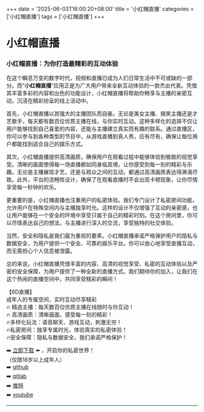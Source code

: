 +++
date = '2025-06-03T16:00:20+08:00'
title = '小红帽直播'
categories = ['小红帽直播']
tags = ['小红帽直播']
+++

# 小红帽直播

### 小红帽直播：为你打造最精彩的互动体验

在这个瞬息万变的数字时代，视频和直播已成为人们日常生活中不可或缺的一部分。而“**小红帽直播**”应用正是为广大用户带来全新互动体验的一款杰出代表。凭借其丰富多彩的内容和出色的功能设计，小红帽直播将帮助你畅享与主播的亲密互动，沉浸在精彩纷呈的线上活动中。

首先，小红帽直播以其强大的主播团队而自豪。无论是美女主播、搞笑主播还是才艺歌手，每天都有数百位优质主播在线，与你实时互动。这种多样化的选择不仅让用户能够找到自己喜爱的内容，还能与主播建立真实而有趣的联系。通过直播区，你可以参与到各种类型的节目中，从游戏直播到真人秀，应有尽有，确保让每位用户都能找到适合自己的娱乐方式。

其次，小红帽直播提供高清画质，确保用户在观看过程中能够体验到极致的视觉享受。清晰的画面使得每一场直播都如同身临其境，让你感受到每一刻的精彩与乐趣。无论是主播展现才艺，还是与观众之间的互动，都通过高清画质表达得淋漓尽致。此外，平台的流畅性设计，确保了在观看直播时不会出现卡顿现象，让你尽情享受每一秒钟的欢乐。

更重要的是，小红帽直播也注重用户的私密体验。我们专门设计了私密房间功能，允许用户在特殊空间内与主播独享时光。这样的设计不仅增强了互动的亲密感，也让用户能够在一个安全的环境中享受只属于自己的精彩时刻。在这个房间里，你可以尽情表达自己的想法，与主播进行深入的交流，享受独特的社交体验。

当然，安全和隐私是我们最为重视的要素。小红帽直播承诺严格保护用户的隐私与数据安全，为用户提供一个安全、可靠的娱乐平台。你可以放心地享受直播互动，而无需担心个人信息被泄露。

总的来说，小红帽直播凭借丰富的内容、高清的视觉享受、私密的互动体验以及严密的安全保障，为用户提供了一种全新的直播方式。我们期待你的加入，让我们在这个热闹的直播空间中，共同享受精彩的瞬间！

【6D直播】  
成年人的专属空间，实时互动尽享精彩  
🔥 精选主播：每天数百位优质主播在线随时与你互动！  
🔥 高清画质：清晰画面，感受每一刻的精彩！  
🔥多样化玩法：语音聊天、游戏互动，刺激无穷！  
🔥私密房间：独享专属时光，体验真实的私密体验！  
🔥安全保障：隐私与数据安全，我们承诺严格保护！  

➡️ [立即下载](https://down123.s3.ap-east-1.amazonaws.com/down/down.html?channelCode=blog) ⬅️ ，开启你的私密世界！  
（仅限18岁以上成年人）  
➡️ [github](https://aldult-live.github.io/)  
➡️ [gitlab](https://seo-09598d.gitlab.io/)  
➡️ [推特](https://x.com/wegame33)  
➡️ [youtube](https://www.youtube.com/@6Dlive)  

---
